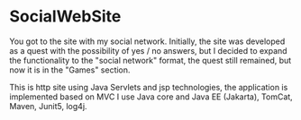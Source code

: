# SocialWebSite
You got to the site with my social network. Initially, 
the site was developed as a quest with the possibility of yes / no answers, 
but I decided to expand the functionality to the "social network" format, 
the quest still remained, but now it is in the "Games" section.


This is http site using Java Servlets and jsp technologies, the application is implemented based on MVC
I use Java core and Java EE (Jakarta), TomCat, Maven, Junit5, log4j.
